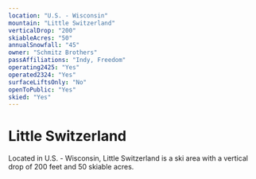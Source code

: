 ```yaml
---
location: "U.S. - Wisconsin"
mountain: "Little Switzerland"
verticalDrop: "200"
skiableAcres: "50"
annualSnowfall: "45"
owner: "Schmitz Brothers"
passAffiliations: "Indy, Freedom"
operating2425: "Yes"
operated2324: "Yes"
surfaceLiftsOnly: "No"
openToPublic: "Yes"
skied: "Yes"
---
```


# Little Switzerland

Located in U.S. - Wisconsin, Little Switzerland is a ski area with a vertical drop of 200 feet and 50 skiable acres.